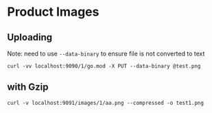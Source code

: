 # Product Images

## Uploading

Note: need to use `--data-binary` to ensure file is not converted to text

```
curl -vv localhost:9090/1/go.mod -X PUT --data-binary @test.png
```

## with Gzip
```
curl -v localhost:9091/images/1/aa.png --compressed -o test1.png
```
